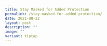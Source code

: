 ```yaml
---
title: Stay Masked for Added Protection
permalink: /stay-masked-for-added-protection/
date: 2021-08-22
layout: post
description: ""
image: ""
variant: tiptap
---
```

